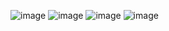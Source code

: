 ![image](https://github.com/user-attachments/assets/aabb2036-ceb5-4cdc-a0c0-8a29300856dd)
![image](https://github.com/user-attachments/assets/a0c19982-7204-4467-81a4-e2a2d8f9d41e)
![image](https://github.com/user-attachments/assets/8176347c-d700-42b1-974f-a5456238fe11)
![image](https://github.com/user-attachments/assets/7c7df9ac-5927-47f8-aebe-1518accd0961)


